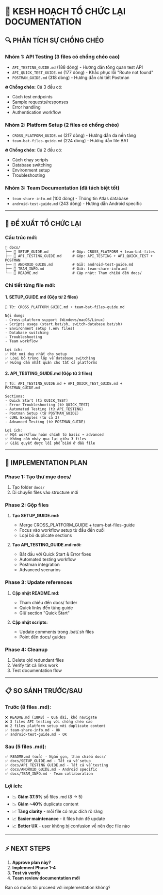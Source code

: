 # 📁 KESH HOẠCH TỔ CHỨC LẠI DOCUMENTATION

## 🔍 **PHÂN TÍCH SỰ CHỒNG CHÉO**

### **Nhóm 1: API Testing (3 files có chồng chéo cao)**
- `API_TESTING_GUIDE.md` (188 dòng) - Hướng dẫn tổng quan test API
- `API_QUICK_TEST_GUIDE.md` (177 dòng) - Khắc phục lỗi "Route not found" 
- `POSTMAN_GUIDE.md` (318 dòng) - Hướng dẫn chi tiết Postman

**🔥 Chồng chéo:** Cả 3 đều có:
- Cách test endpoints
- Sample requests/responses
- Error handling
- Authentication workflow

### **Nhóm 2: Platform Setup (2 files có chồng chéo)**
- `CROSS_PLATFORM_GUIDE.md` (217 dòng) - Hướng dẫn đa nền tảng
- `team-bat-files-guide.md` (224 dòng) - Hướng dẫn file BAT

**🔥 Chồng chéo:** Cả 2 đều có:
- Cách chạy scripts
- Database switching
- Environment setup
- Troubleshooting

### **Nhóm 3: Team Documentation (đã tách biệt tốt)**
- `team-share-info.md` (100 dòng) - Thông tin Atlas database
- `android-test-guide.md` (243 dòng) - Hướng dẫn Android specific

---

## 🎯 **ĐỀ XUẤT TỔ CHỨC LẠI**

### **Cấu trúc mới:**
```
📁 docs/
├── 📖 SETUP_GUIDE.md           # Gộp: CROSS_PLATFORM + team-bat-files 
├── 📡 API_TESTING_GUIDE.md     # Gộp: API_TESTING + API_QUICK_TEST + POSTMAN
├── 📱 ANDROID_GUIDE.md         # Giữ: android-test-guide.md
├── 👥 TEAM_INFO.md             # Giữ: team-share-info.md
└── 📝 README.md                # Cập nhật: Tham chiếu đến docs/
```

### **Chi tiết từng file mới:**

#### **1. SETUP_GUIDE.md (Gộp từ 2 files)**
```
🔗 Từ: CROSS_PLATFORM_GUIDE.md + team-bat-files-guide.md

Nội dung:
- Cross-platform support (Windows/macOS/Linux)
- Scripts usage (start.bat/sh, switch-database.bat/sh)
- Environment setup (.env files)
- Database switching
- Troubleshooting
- Team workflow

Lợi ích: 
✅ Một nơi duy nhất cho setup
✅ Loại bỏ trùng lặp về database switching
✅ Hướng dẫn nhất quán cho tất cả platforms
```

#### **2. API_TESTING_GUIDE.md (Gộp từ 3 files)**
```
🔗 Từ: API_TESTING_GUIDE.md + API_QUICK_TEST_GUIDE.md + POSTMAN_GUIDE.md

Sections:
- Quick Start (từ QUICK_TEST)
- Error Troubleshooting (từ QUICK_TEST)
- Automated Testing (từ API_TESTING)  
- Postman Setup (từ POSTMAN_GUIDE)
- cURL Examples (từ cả 3)
- Advanced Testing (từ POSTMAN_GUIDE)

Lợi ích:
✅ Một workflow hoàn chính từ basic → advanced
✅ Không cần nhảy qua lại giữa 3 files
✅ Giải quyết được lỗi phổ biến ở đầu file
```

---

## 🚀 **IMPLEMENTATION PLAN**

### **Phase 1: Tạo thư mục docs/**
1. Tạo folder `docs/`
2. Di chuyển files vào structure mới

### **Phase 2: Gộp files**
1. **Tạo SETUP_GUIDE.md:**
   - Merge CROSS_PLATFORM_GUIDE + team-bat-files-guide
   - Focus vào workflow setup từ đầu đến cuối
   - Loại bỏ duplicate sections

2. **Tạo API_TESTING_GUIDE.md mới:**
   - Bắt đầu với Quick Start & Error fixes
   - Automated testing workflow
   - Postman integration
   - Advanced scenarios

### **Phase 3: Update references**
1. **Cập nhật README.md:**
   - Tham chiếu đến docs/ folder
   - Quick links đến từng guide
   - Giữ section "Quick Start"

2. **Cập nhật scripts:**
   - Update comments trong .bat/.sh files
   - Point đến docs/ guides

### **Phase 4: Cleanup**
1. Delete old redundant files
2. Verify tất cả links work
3. Test documentation flow

---

## 📋 **SO SÁNH TRƯỚC/SAU**

### **Trước (8 files .md):**
```
❌ README.md (18KB) - Quá dài, khó navigate
❌ 3 files API testing với chồng chéo cao
❌ 2 files platform setup với duplicate content
✅ team-share-info.md - OK
✅ android-test-guide.md - OK
```

### **Sau (5 files .md):**
```
✅ README.md (sửa) - Ngắn gọn, tham chiếu docs/
✅ docs/SETUP_GUIDE.md - Tất cả về setup
✅ docs/API_TESTING_GUIDE.md - Tất cả về testing
✅ docs/ANDROID_GUIDE.md - Android specific
✅ docs/TEAM_INFO.md - Team collaboration
```

### **Lợi ích:**
- 📉 **Giảm 37.5%** số files .md (8 → 5)
- 📉 **Giảm ~40%** duplicate content  
- 📈 **Tăng clarity** - mỗi file có mục đích rõ ràng
- 📈 **Easier maintenance** - ít files hơn để update
- 📈 **Better UX** - user không bị confusion về nên đọc file nào

---

## ⚡ **NEXT STEPS**

1. **Approve plan này?**
2. **Implement Phase 1-4**
3. **Test và verify**
4. **Team review documentation mới**

Bạn có muốn tôi proceed với implementation không?